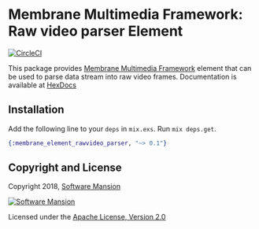# Membrane Multimedia Framework: Raw video parser Element

[![CircleCI](https://circleci.com/gh/membraneframework/membrane-element-rawvideo-parser.svg?style=svg)](https://circleci.com/gh/membraneframework/membrane-element-rawvideo-parser)


This package provides [Membrane Multimedia Framework](https://membraneframework.org)
element that can be used to parse data stream into raw video frames.
Documentation is available at [HexDocs](https://hexdocs.pm/membrane_element_rawvideo_parser/)


## Installation

Add the following line to your `deps` in `mix.exs`. Run `mix deps.get`.

```elixir
{:membrane_element_rawvideo_parser, "~> 0.1"}
```

## Copyright and License

Copyright 2018, [Software Mansion](https://swmansion.com/?utm_source=git&utm_medium=readme&utm_campaign=membrane)

[![Software Mansion](https://membraneframework.github.io/static/logo/swm_logo_readme.png)](https://swmansion.com/?utm_source=git&utm_medium=readme&utm_campaign=membrane)

Licensed under the [Apache License, Version 2.0](LICENSE)
